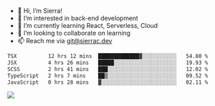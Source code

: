 - 👋 Hi, I’m Sierra!
- 👀 I’m interested in back-end development
- 🌱 I’m currently learning React, Serverless, Cloud
- 💞️ I’m looking to collaborate on learning
- 📫 Reach me via git@sierrac.dev

<!--START_SECTION:waka-->

```txt
TSX          12 hrs 12 mins  █████████████▓░░░░░░░░░░░   54.80 %
JSX          4 hrs 26 mins   █████░░░░░░░░░░░░░░░░░░░░   19.93 %
SCSS         2 hrs 41 mins   ███░░░░░░░░░░░░░░░░░░░░░░   12.02 %
TypeScript   2 hrs 7 mins    ██▒░░░░░░░░░░░░░░░░░░░░░░   09.52 %
JavaScript   0 hrs 28 mins   ▓░░░░░░░░░░░░░░░░░░░░░░░░   02.11 %
```

<!--END_SECTION:waka-->


![](https://hit.yhype.me/github/profile?user_id=7351311)
